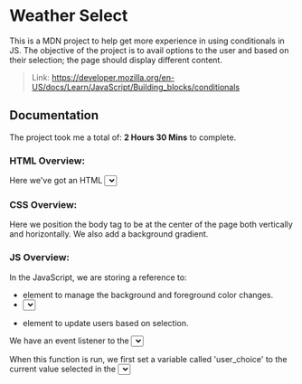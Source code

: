 # Weather Select
This is a MDN project to help get more experience in using conditionals in JS.
The objective of the project is to avail options to the user and based on their selection;
the page should display different content.

> Link: https://developer.mozilla.org/en-US/docs/Learn/JavaScript/Building_blocks/conditionals

## Documentation
The project took me a total of: **2 Hours 30 Mins** to complete.

### HTML Overview:
Here we've got an HTML <select> element allowing us to make different weather choices,
and a simple title and paragraph for response.


### CSS Overview:
Here we position the body tag to be at the center of the page both vertically and horizontally.
We also add a background gradient.



### JS Overview:
In the JavaScript, we are storing a reference to:

- <body> element to manage the background and foreground color changes.
- <select> element to monitor user selection
- <p> element to update users based on selection.

We have an event listener to the <select> element so that when its value is changed, the weatherSelect() function is run.

When this function is run, we first set a variable called 'user_choice' to the current value selected in the <select> element.
We then use a conditional statement to show different text inside the paragraph depending on what the value of choice is.
Notice how all the conditions are tested in else if() {...} blocks, except for the first one, which is tested in an if() {...} block.
The very last choice, inside the else {...} block, is basically a "last resort" option — the code inside it will be run if none of the conditions are true. In this case, it serves to empty the text out of the paragraph if nothing is selected, for example, if a user decides to re-select the "--Make a choice--" placeholder option shown at the beginning.
